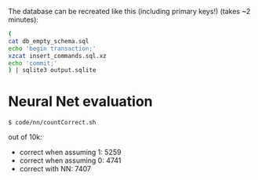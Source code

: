 

The database can be recreated like this (including primary keys!) (takes ~2 minutes):

```bash
(
cat db_empty_schema.sql
echo 'begin transaction;'
xzcat insert_commands.sql.xz
echo 'commit;'
) | sqlite3 output.sqlite
```

# Neural Net evaluation

`$ code/nn/countCorrect.sh`

out of 10k:

- correct when assuming 1:
5259
- correct when assuming 0:
4741
- correct with NN:
7407
